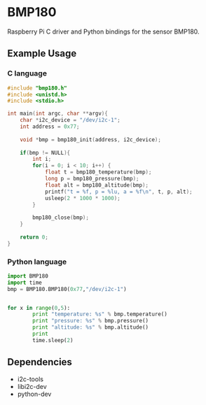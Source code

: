 # BMP180

Raspberry Pi C driver and Python bindings for the sensor BMP180.


## Example Usage

### C language

```c
#include "bmp180.h"
#include <unistd.h>
#include <stdio.h>

int main(int argc, char **argv){
	char *i2c_device = "/dev/i2c-1";
	int address = 0x77;
	
	void *bmp = bmp180_init(address, i2c_device);
	
	if(bmp != NULL){
		int i;
		for(i = 0; i < 10; i++) {
			float t = bmp180_temperature(bmp);
			long p = bmp180_pressure(bmp);
			float alt = bmp180_altitude(bmp);
			printf("t = %f, p = %lu, a = %f\n", t, p, alt);
			usleep(2 * 1000 * 1000);
		}
	
		bmp180_close(bmp);
	}
	
	return 0;
}

```

### Python language

```python
import BMP180
import time
bmp = BMP180.BMP180(0x77,"/dev/i2c-1")


for x in range(0,5):
        print "temperature: %s" % bmp.temperature()
        print "pressure: %s" % bmp.pressure()
        print "altitude: %s" % bmp.altitude()
        print
        time.sleep(2)

```

## Dependencies

* i2c-tools 
* libi2c-dev
* python-dev
